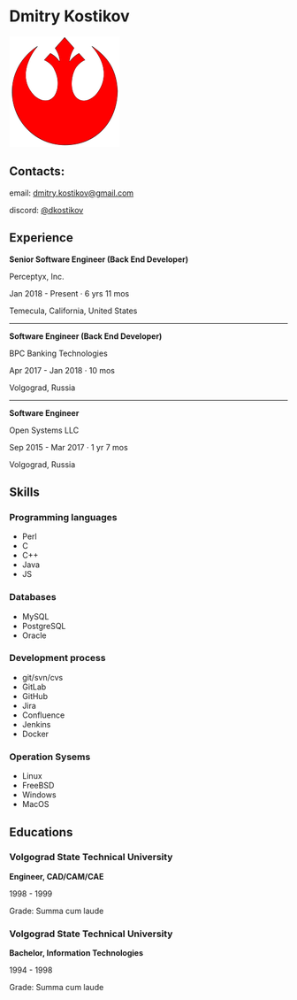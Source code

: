 # Dmitry Kostikov

![avatar](images/avatar.svg)

## Contacts:

email: [dmitry.kostikov@gmail.com](mailto:dmitry.kostikov@gmail.com)

discord: [@dkostikov](https://discord.com/users/1087067104706056232)



## Experience

**Senior Software Engineer (Back End Developer)**

Perceptyx, Inc.

Jan 2018 - Present · 6 yrs 11 mos

Temecula, California, United States

---


**Software Engineer (Back End Developer)**

BPC Banking Technologies

Apr 2017 - Jan 2018 · 10 mos

Volgograd, Russia

---


**Software Engineer**

Open Systems LLC

Sep 2015 - Mar 2017 · 1 yr 7 mos

Volgograd, Russia


## Skills

### Programming languages

 - Perl
 - C
 - C++
 - Java
 - JS


### Databases

  - MySQL
  - PostgreSQL
  - Oracle


### Development process

  - git/svn/cvs
  - GitLab
  - GitHub
  - Jira
  - Confluence
  - Jenkins
  - Docker


### Operation Sysems

 - Linux
 - FreeBSD
 - Windows
 - MacOS


## Educations


### Volgograd State Technical University

**Engineer, CAD/CAM/CAE**

1998 - 1999

Grade: Summa cum laude


### Volgograd State Technical University

**Bachelor, Information Technologies**

1994 - 1998

Grade: Summa cum laude
